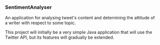 ### SentimentAnalyser

An application for analysing tweet's content and deternining the attitude of a writer with respect to some topic.

This project will initially be a very simple Java application that will use the Twitter API, but its features will gradually be extended.

